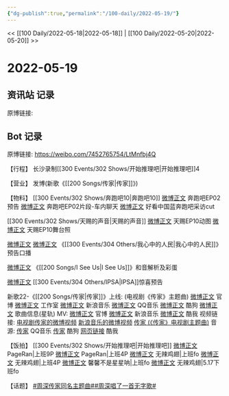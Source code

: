 ```yaml
---
{"dg-publish":true,"permalink":"/100-daily/2022-05-19/"}
---
```



<< [[100 Daily/2022-05-18\|2022-05-18]] | [[100 Daily/2022-05-20\|2022-05-20]] >>

# 2022-05-19

## 资讯站 记录

原博链接:

## Bot 记录

原博链接: https://weibo.com/7452765754/LtMnfbj4Q

【行程】
长沙录制[[300 Events/302 Shows/开始推理吧\|开始推理吧]]4

【营业】
[](https://m.weibo.cn/1736988591/4770780460354838) 发博(新歌《[[200 Songs/传家\|传家]]》)

【物料】
[[300 Events/302 Shows/奔跑吧10\|奔跑吧10]]
[微博正文](https://m.weibo.cn/5242381821/4770782071231662) 奔跑吧EP02预告
[微博正文](https://m.weibo.cn/5242381821/4770838513452355) 奔跑吧EP02片段-车内聊天
[](https://m.weibo.cn/3223747774/4770957149082111) [微博正文](https://m.weibo.cn/5876797510/4770968373561268) 好看中国蓝奔跑吧采访cut

[[300 Events/302 Shows/天赐的声音\|天赐的声音]]
[微博正文](https://m.weibo.cn/1315706994/4770778115475433) 天赐EP10动图
[微博正文](https://m.weibo.cn/1315706994/4770868708770293) 天赐EP10舞台照

[微博正文](https://m.weibo.cn/2245175993/4770788055452507) [微博正文](https://m.weibo.cn/1943724947/4770793706227635) 《[[300 Events/304 Others/我心中的人民\|我心中的人民]]》预告口播

[微博正文](https://m.weibo.cn/1307345767/4770892540280968) 《[[200 Songs/I See Us\|I See Us]]》和音解析及彩蛋

[微博正文](https://m.weibo.cn/1851789841/4770902477113124) [[300 Events/304 Others/IPSA\|IPSA]]惊喜预告

新歌22-《[[200 Songs/传家\|传家]]》上线:
(电视剧《传家》主题曲)
[微博正文](https://m.weibo.cn/7746762676/4770763029088124) 官博
[微博正文](https://m.weibo.cn/7478855230/4770787526971206) 工作室
[微博正文](https://m.weibo.cn/1266269835/4770774461973832) 新浪音乐
[微博正文](https://m.weibo.cn/2169129705/4770778119668679) QQ音乐
[微博正文](https://m.weibo.cn/1665103091/4770778141426437) 酷狗
[微博正文](https://m.weibo.cn/6466290670/4770780498362663) 歌曲信息(星轨)
MV:
[微博正文](https://m.weibo.cn/7746762676/4770779726875597) 官博
[微博正文](https://m.weibo.cn/1266269835/4770778660735185) 新浪音乐
[微博正文](https://m.weibo.cn/1738434147/4770885170891822) 酷我
视频链接:
[电视剧传家的微博视频](https://video.weibo.com/show?fid=1034:4770611541770334)
[新浪音乐的微博视频](https://video.weibo.com/show?fid=1034:4770778416349210)
[传家 (《传家》电视剧主题曲)](https://weibo.cn/sinaurl?u=https%3A%2F%2Fc.y.qq.com%2Fbase%2Ffcgi-bin%2Fu%3F__%3DadpmhMLgOTix)
音源:
[传家](https://weibo.cn/sinaurl?u=https%3A%2F%2Fi.y.qq.com%2Fv8%2Fplaysong.html%3Fsongid%3D356206575%26source%3Dyqq%26ADTAG%3Dhz_wb_sf%26channelId%3D10081987) QQ音乐
[传家](https://weibo.cn/sinaurl?u=https%3A%2F%2Ft4.kugou.com%2Fsong.html%3Fid%3D1vTE96fzzV3) 酷狗
[网页链接](https://weibo.cn/sinaurl?u=http%3A%2F%2Fm.kuwo.cn%2Fnewh5app%2Fplay_detail%2F220452478) 酷我

【饭拍】
[[300 Events/302 Shows/开始推理吧\|开始推理吧]]
[微博正文](https://m.weibo.cn/7633014126/4770809283087432) PageRan|上班9P
[微博正文](https://m.weibo.cn/7633014126/4770834943837038) PageRan|上班4P
[微博正文](https://m.weibo.cn/7495641082/4770804291867071) 无辣鸡翅|上班fo
[微博正文](https://m.weibo.cn/7495641082/4770830498139879) 无辣鸡翅|上班4P
[微博正文](https://m.weibo.cn/5100381535/4770802367468592) 馨馨不是星星呐|上班fo
[微博正文](https://m.weibo.cn/7495641082/4770664714338326) 无辣鸡翅|5.17下班fo

【话题】
[#周深传家同名主题曲#](https://s.weibo.com/weibo?q=%23%E5%91%A8%E6%B7%B1%E4%BC%A0%E5%AE%B6%E5%90%8C%E5%90%8D%E4%B8%BB%E9%A2%98%E6%9B%B2%23)[#周深唱了一首无字歌#](https://s.weibo.com/weibo?q=%23%E5%91%A8%E6%B7%B1%E5%94%B1%E4%BA%86%E4%B8%80%E9%A6%96%E6%97%A0%E5%AD%97%E6%AD%8C%23)

